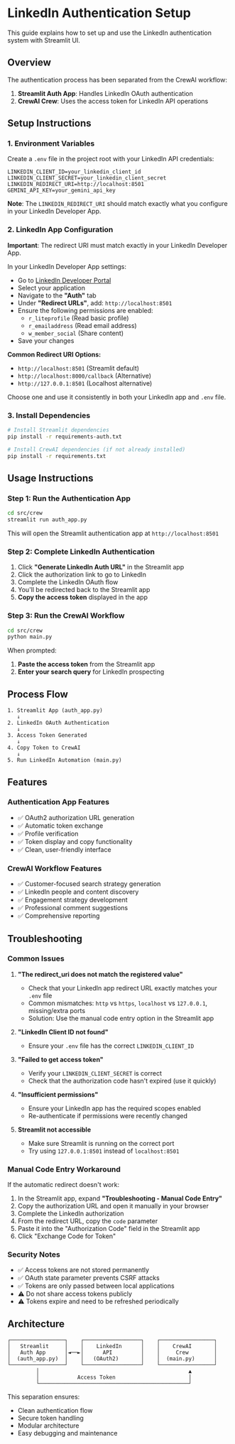 # LinkedIn Authentication Setup

This guide explains how to set up and use the LinkedIn authentication system with Streamlit UI.

## Overview

The authentication process has been separated from the CrewAI workflow:
1. **Streamlit Auth App**: Handles LinkedIn OAuth authentication
2. **CrewAI Crew**: Uses the access token for LinkedIn API operations

## Setup Instructions

### 1. Environment Variables

Create a `.env` file in the project root with your LinkedIn API credentials:

```env
LINKEDIN_CLIENT_ID=your_linkedin_client_id
LINKEDIN_CLIENT_SECRET=your_linkedin_client_secret
LINKEDIN_REDIRECT_URI=http://localhost:8501
GEMINI_API_KEY=your_gemini_api_key
```

**Note**: The `LINKEDIN_REDIRECT_URI` should match exactly what you configure in your LinkedIn Developer App.

### 2. LinkedIn App Configuration

**Important**: The redirect URI must match exactly in your LinkedIn Developer App.

In your LinkedIn Developer App settings:

- Go to [LinkedIn Developer Portal](https://www.linkedin.com/developers/apps)
- Select your application
- Navigate to the **"Auth"** tab
- Under **"Redirect URLs"**, add: `http://localhost:8501`
- Ensure the following permissions are enabled:
  - `r_liteprofile` (Read basic profile)
  - `r_emailaddress` (Read email address)
  - `w_member_social` (Share content)
- Save your changes

**Common Redirect URI Options:**
- `http://localhost:8501` (Streamlit default)
- `http://localhost:8000/callback` (Alternative)
- `http://127.0.0.1:8501` (Localhost alternative)

Choose one and use it consistently in both your LinkedIn app and `.env` file.

### 3. Install Dependencies

```bash
# Install Streamlit dependencies
pip install -r requirements-auth.txt

# Install CrewAI dependencies (if not already installed)
pip install -r requirements.txt
```

## Usage Instructions

### Step 1: Run the Authentication App

```bash
cd src/crew
streamlit run auth_app.py
```

This will open the Streamlit authentication app at `http://localhost:8501`

### Step 2: Complete LinkedIn Authentication

1. Click **"Generate LinkedIn Auth URL"** in the Streamlit app
2. Click the authorization link to go to LinkedIn
3. Complete the LinkedIn OAuth flow
4. You'll be redirected back to the Streamlit app
5. **Copy the access token** displayed in the app

### Step 3: Run the CrewAI Workflow

```bash
cd src/crew
python main.py
```

When prompted:
1. **Paste the access token** from the Streamlit app
2. **Enter your search query** for LinkedIn prospecting

## Process Flow

```
1. Streamlit App (auth_app.py)
   ↓
2. LinkedIn OAuth Authentication
   ↓
3. Access Token Generated
   ↓
4. Copy Token to CrewAI
   ↓
5. Run LinkedIn Automation (main.py)
```

## Features

### Authentication App Features
- ✅ OAuth2 authorization URL generation
- ✅ Automatic token exchange
- ✅ Profile verification
- ✅ Token display and copy functionality
- ✅ Clean, user-friendly interface

### CrewAI Workflow Features
- ✅ Customer-focused search strategy generation
- ✅ LinkedIn people and content discovery
- ✅ Engagement strategy development
- ✅ Professional comment suggestions
- ✅ Comprehensive reporting

## Troubleshooting

### Common Issues

1. **"The redirect_uri does not match the registered value"**
   - Check that your LinkedIn app redirect URL exactly matches your `.env` file
   - Common mismatches: `http` vs `https`, `localhost` vs `127.0.0.1`, missing/extra ports
   - Solution: Use the manual code entry option in the Streamlit app

2. **"LinkedIn Client ID not found"**
   - Ensure your `.env` file has the correct `LINKEDIN_CLIENT_ID`

3. **"Failed to get access token"**
   - Verify your `LINKEDIN_CLIENT_SECRET` is correct
   - Check that the authorization code hasn't expired (use it quickly)

4. **"Insufficient permissions"**
   - Ensure your LinkedIn app has the required scopes enabled
   - Re-authenticate if permissions were recently changed

5. **Streamlit not accessible**
   - Make sure Streamlit is running on the correct port
   - Try using `127.0.0.1:8501` instead of `localhost:8501`

### Manual Code Entry Workaround

If the automatic redirect doesn't work:

1. In the Streamlit app, expand **"Troubleshooting - Manual Code Entry"**
2. Copy the authorization URL and open it manually in your browser
3. Complete the LinkedIn authorization
4. From the redirect URL, copy the `code` parameter
5. Paste it into the "Authorization Code" field in the Streamlit app
6. Click "Exchange Code for Token"

### Security Notes

- ✅ Access tokens are not stored permanently
- ✅ OAuth state parameter prevents CSRF attacks
- ✅ Tokens are only passed between local applications
- ⚠️ Do not share access tokens publicly
- ⚠️ Tokens expire and need to be refreshed periodically

## Architecture

```
┌─────────────────┐    ┌──────────────────┐    ┌─────────────────┐
│   Streamlit     │    │    LinkedIn      │    │    CrewAI       │
│   Auth App      │◄──►│      API         │    │     Crew        │
│  (auth_app.py)  │    │   (OAuth2)       │    │  (main.py)      │
└─────────────────┘    └──────────────────┘    └─────────────────┘
         │                                               ▲
         │            Access Token                       │
         └───────────────────────────────────────────────┘
```

This separation ensures:
- Clean authentication flow
- Secure token handling
- Modular architecture
- Easy debugging and maintenance

